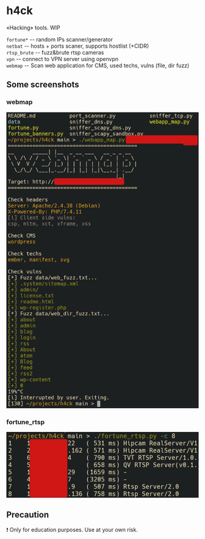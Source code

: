 # h4ck

&laquo;Hacking&raquo; tools. WIP

`fortune*` -- random IPs scanner/generator  
`netbat` -- hosts + ports scaner, supports hostlist (+CIDR)  
`rtsp_brute` -- fuzz&brute rtsp cameras  
`vpn` -- connect to VPN server using openvpn  
`webmap` -- Scan web application for CMS, used techs, vulns (file, dir fuzz)

## Some screenshots

### webmap

![fagci's webmap results](.img/webmap.png)

### fortune_rtsp

![fagci's fortune_rtsp results](.img/fortune_rtsp.jpg)

## Precaution

:exclamation: Only for education purposes. Use at your own risk.
